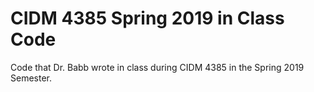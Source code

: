 # CIDM 4385 Spring 2019 in Class Code

Code that Dr. Babb wrote in class during CIDM 4385 in the Spring 2019 Semester.